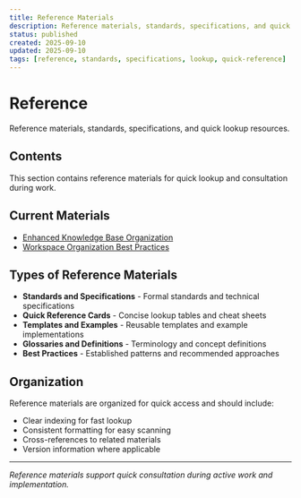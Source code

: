 ```yaml
---
title: Reference Materials
description: Reference materials, standards, specifications, and quick lookup resources for rapid consultation
status: published
created: 2025-09-10
updated: 2025-09-10
tags: [reference, standards, specifications, lookup, quick-reference]
---
```


# Reference

Reference materials, standards, specifications, and quick lookup resources.

## Contents

This section contains reference materials for quick lookup and consultation during work.

## Current Materials

- [Enhanced Knowledge Base Organization](enhanced-knowledge-base-organization.md)
- [Workspace Organization Best Practices](../../folder-organization/workspace-organization-best-practices.md)

## Types of Reference Materials

- **Standards and Specifications** - Formal standards and technical specifications
- **Quick Reference Cards** - Concise lookup tables and cheat sheets  
- **Templates and Examples** - Reusable templates and example implementations
- **Glossaries and Definitions** - Terminology and concept definitions
- **Best Practices** - Established patterns and recommended approaches

## Organization

Reference materials are organized for quick access and should include:

- Clear indexing for fast lookup
- Consistent formatting for easy scanning
- Cross-references to related materials
- Version information where applicable

---

*Reference materials support quick consultation during active work and implementation.*
